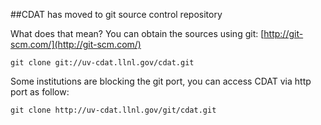 ##CDAT has moved to git source control repository

What does that mean?
You can obtain the sources using git: [http://git-scm.com/](http://git-scm.com/)

    git clone git://uv-cdat.llnl.gov/cdat.git

Some institutions are blocking the git port, you can access CDAT via http port as follow:

    git clone http://uv-cdat.llnl.gov/git/cdat.git

